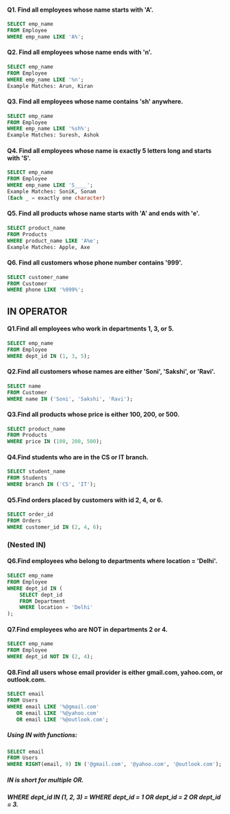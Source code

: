 #### Q1. Find all employees whose name starts with 'A'.
```sql
SELECT emp_name 
FROM Employee 
WHERE emp_name LIKE 'A%';
```
#### Q2. Find all employees whose name ends with 'n'.
````sql
SELECT emp_name 
FROM Employee 
WHERE emp_name LIKE '%n';
Example Matches: Arun, Kiran
````
#### Q3. Find all employees whose name contains 'sh' anywhere.
```sql
SELECT emp_name 
FROM Employee 
WHERE emp_name LIKE '%sh%';
Example Matches: Suresh, Ashok
````
#### Q4. Find all employees whose name is exactly 5 letters long and starts with 'S'.
````sql
SELECT emp_name 
FROM Employee 
WHERE emp_name LIKE 'S____';
Example Matches: SoniK, Sonam
(Each _ = exactly one character)
````
#### Q5. Find all products whose name starts with 'A' and ends with 'e'.
```sql
SELECT product_name 
FROM Products 
WHERE product_name LIKE 'A%e';
Example Matches: Apple, Axe
````
#### Q6. Find all customers whose phone number contains '999'.
```sql
SELECT customer_name 
FROM Customer 
WHERE phone LIKE '%999%';
````
## IN OPERATOR
#### Q1.Find all employees who work in departments 1, 3, or 5.
```sql
SELECT emp_name 
FROM Employee 
WHERE dept_id IN (1, 3, 5);
```
#### Q2.Find all customers whose names are either 'Soni', 'Sakshi', or 'Ravi'.
```sql
SELECT name 
FROM Customer 
WHERE name IN ('Soni', 'Sakshi', 'Ravi');
````
#### Q3.Find all products whose price is either 100, 200, or 500.
```sql
SELECT product_name 
FROM Products 
WHERE price IN (100, 200, 500);
```
#### Q4.Find students who are in the CS or IT branch.
```sql
SELECT student_name 
FROM Students 
WHERE branch IN ('CS', 'IT');
```
#### Q5.Find orders placed by customers with id 2, 4, or 6.
```sql
SELECT order_id 
FROM Orders 
WHERE customer_id IN (2, 4, 6);
```
### (Nested IN)

#### Q6.Find employees who belong to departments where location = 'Delhi'.
```sql
SELECT emp_name 
FROM Employee 
WHERE dept_id IN (
    SELECT dept_id 
    FROM Department 
    WHERE location = 'Delhi'
);
````
#### Q7.Find employees who are NOT in departments 2 or 4.
```sql
SELECT emp_name 
FROM Employee 
WHERE dept_id NOT IN (2, 4);
```
#### Q8.Find all users whose email provider is either gmail.com, yahoo.com, or outlook.com.
```sql
SELECT email 
FROM Users 
WHERE email LIKE '%@gmail.com'
   OR email LIKE '%@yahoo.com'
   OR email LIKE '%@outlook.com';
```
##### Using IN with functions:
```sql
SELECT email 
FROM Users 
WHERE RIGHT(email, 9) IN ('@gmail.com', '@yahoo.com', '@outlook.com');
````
##### IN is short for multiple OR.
##### WHERE dept_id IN (1, 2, 3) = WHERE dept_id = 1 OR dept_id = 2 OR dept_id = 3.
